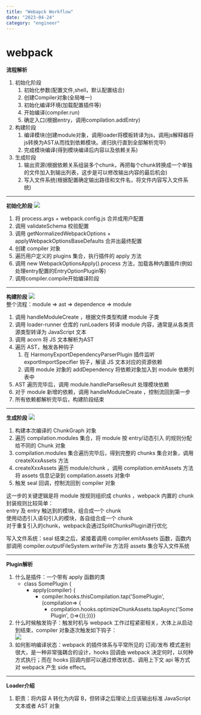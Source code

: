 ```yaml
---
title: "Webapck Workflow"
date: "2023-04-24"
category: "engineer"
---
```


# webpack

**流程解析**
1. 初始化阶段
   1. 初始化参数(配置文件,shell，默认配置结合)
   2. 创建Compiler对象(全局唯一)
   3. 初始化编译环境(加载配置插件等)
   4. 开始编译(compiler.run)
   5. 确定入口(根据entry，调用compilation.addEntry)
2. 构建阶段
   1. 编译模块(创建module对象，调用loader将模板转译为js，调用js解释器将js转换为AST从而找到依赖模块。递归执行直到全部解析完毕)
   2. 完成模块编译(得到模块编译后内容以及依赖关系)
3. 生成阶段
   1. 输出资源(根据依赖关系组装多个chunk，再把每个chunk转换成一个单独的文件加入到输出列表，这步是可以修改输出内容的最后机会)
   2. 写入文件系统(根据配置确定输出路径和文件名，将文件内容写入文件系统)   
   
---
**初始化阶段**
![](/images/webpack-initial.png)   
1. 将 process.args + webpack.config.js 合并成用户配置
2. 调用 validateSchema 校验配置
3. 调用 getNormalizedWebpackOptions + applyWebpackOptionsBaseDefaults 合并出最终配置
4. 创建 compiler 对象
5. 遍历用户定义的 plugins 集合，执行插件的 apply 方法
6. 调用 new WebpackOptionsApply().process 方法，加载各种内置插件(例如处理entry配置的EntryOptionPlugin等)
7. 调用compiler.compile开始编译阶段   

---
**构建阶段**
![](/images/webpack-compile.png)   
整个流程：module => ast => dependence => module   
1. 调用 handleModuleCreate ，根据文件类型构建 module 子类
2. 调用 loader-runner 仓库的 runLoaders 转译 module 内容，通常是从各类资源类型转译为 JavaScript 文本
3. 调用 acorn 将 JS 文本解析为AST
4. 遍历 AST，触发各种钩子
   1. 在 HarmonyExportDependencyParserPlugin 插件监听 exportImportSpecifier 钩子，解读 JS 文本对应的资源依赖
   2. 调用 module 对象的 addDependency 将依赖对象加入到 module 依赖列表中
5. AST 遍历完毕后，调用 module.handleParseResult 处理模块依赖
6. 对于 module 新增的依赖，调用 handleModuleCreate ，控制流回到第一步
7. 所有依赖都解析完毕后，构建阶段结束   

---
**生成阶段**
![](/images/webpack-generate.png)   
1. 构建本次编译的 ChunkGraph 对象
2. 遍历 compilation.modules 集合，将 module 按 entry/动态引入 的规则分配给不同的 Chunk 对象
3. compilation.modules 集合遍历完毕后，得到完整的 chunks 集合对象，调用 createXxxAssets 方法
4. createXxxAssets 遍历 module/chunk ，调用 compilation.emitAssets 方法将 assets 信息记录到 compilation.assets 对象中
5. 触发 seal 回调，控制流回到 compiler 对象   

这一步的关键逻辑是将 module 按规则组织成 chunks ，webpack 内置的 chunk 封装规则比较简单：   
entry 及 entry 触达到的模块，组合成一个 chunk   
使用动态引入语句引入的模块，各自组合成一个 chunk   
对于重复引入的chunk，webpack会通过SplitChunksPlugin进行优化    

写入文件系统：seal 结束之后，紧接着调用 compiler.emitAssets 函数，函数内部调用 compiler.outputFileSystem.writeFile 方法将 assets 集合写入文件系统   

---
**Plugin解析**
1. 什么是插件：一个带有 apply 函数的类
   * class SomePlugin {   
       * apply(compiler) {   
         * compiler.hooks.thisCompilation.tap('SomePlugin', (compilation=>    {   
           *  compilation.hooks.optimizeChunkAssets.tapAsync('SomePlugin', ()=>{});})}}   
2. 什么时候触发钩子：触发时机与 webpack 工作过程紧密相关，大体上从启动到结束，compiler 对象逐次触发如下钩子：   
   ![](/images/webpack-plugin.png)   
3. 如何影响编译状态：webpack 的插件体系与平常所见的 订阅/发布 模式差别很大，是一种非常强耦合的设计，hooks 回调由 webpack 决定何时，以何种方式执行；而在 hooks 回调内部可以通过修改状态、调用上下文 api 等方式对 webpack 产生 side effect。   

---
**Loader介绍**
1. 职责：将内容 A 转化为内容 B，但转译之后理论上应该输出标准 JavaScript 文本或者 AST 对象